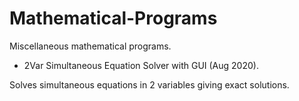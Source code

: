# Mathematical-Programs
Miscellaneous mathematical programs.

- 2Var Simultaneous Equation Solver with GUI (Aug 2020).

Solves simultaneous equations in 2 variables giving exact solutions.
